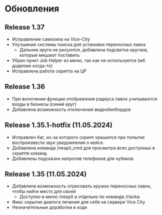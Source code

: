 # Обновления

## Release 1.37 
- Исправление самохила на Vice-City
- Улучшение системы поиска для установки переносных лавок
  + Дальние круги не рисуются, добавлена подсветка кругаов, которые мешают поставить
- Убран пункт Job Helper из меню, так как не используется (мб доделаю когда-то)
- Исправлена работа скрипта на ЦР

## Release 1.36 
- При включении функции отображения радиуса лавок учитываются входы в бизнесы (синий круг)
- Добавлена возможность отключения видеобилбордов

## Release 1.35.1-hotfix (11.05.2024)
- Исправлен баг, из-за которого скрипт крашился при попытке воспроизвести звук уведомления о кейсе.
- Добавлена команда /nespit_cmd для просмотра всех доступных в скрипте команд
- Добавлены подсказки напротив телефонов для нубиков

## Release 1.35 (11.05.2024)
- Добавлена возможность отрисовать кружок переносных лавок, чтобы найти место для своей
  + Доступно в меню /nespit и отдельно по команде /rlavka
- Фикс скрытия диалога лечения для себя на сервере Vice City
- Незначительные доработки в коде